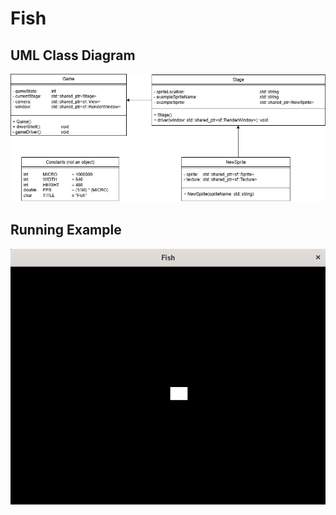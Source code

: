 # Fish

## UML Class Diagram
![Fish](doc/UML/Fish.png "Fish")

## Running Example
![Fish](doc/running_example/example_when_running.PNG "Fish")
